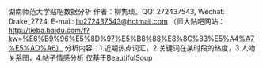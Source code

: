 湖南师范大学贴吧数据分析
作者：柳隽琰。QQ: 272437543, Wechat: Drake_2724, E-mail: liu272437543@hotmail.com
（师大贴吧网站：http://tieba.baidu.com/f?kw=%E6%B9%96%E5%8D%97%E5%B8%88%E8%8C%83%E5%A4%A7%E5%AD%A6）
分析内容：1.近期热点词汇，2.关键词在某时段的热度，3.人物关系图，4.帖子情感分析
仅基于BeautifulSoup

